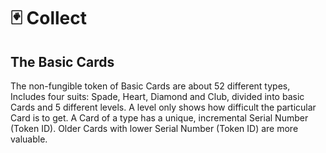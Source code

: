 # 🃏 Collect

## The Basic Cards 

The non-fungible token of Basic Cards are about 52 different types, Includes four suits: Spade, Heart, Diamond and Club, divided into basic Cards and 5 different levels. A level only shows how difficult the particular Card is to get. A Card of a type has a unique, incremental Serial Number \(Token ID\). Older Cards with lower Serial Number \(Token ID\) are more valuable.



